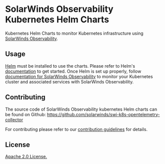 # SolarWinds Observability Kubernetes Helm Charts

Kubernetes Helm Charts to monitor Kubernetes infrastructure using [SolarWinds Observability](https://documentation.solarwinds.com/en/success_center/observability/content/observability_documentation.htm).

## Usage

[Helm](https://helm.sh) must be installed to use the charts.
Please refer to Helm's [documentation](https://helm.sh/docs/) to get started.
Once Helm is set up properly, follow [documentation for SolarWinds Observability](https://documentation.solarwinds.com/en/success_center/observability/content/configure/configure-kubernetes.htm?cshid=app-add-kubernetes) to monitor your Kubernetes cluster and associated services with SolarWinds Observability.

## Contributing

The source code of SolarWinds Observability kubernetes Helm charts can be found on Github: https://github.com/solarwinds/swi-k8s-opentelemetry-collector

For contributing please refer to our [contribution guidelines](https://github.com/solarwinds/swi-k8s-opentelemetry-collector/blob/master/doc/development.md#development) for details.

## License

[Apache 2.0 License.](https://github.com/solarwinds/swi-k8s-opentelemetry-collector/blob/master/LICENSE)
